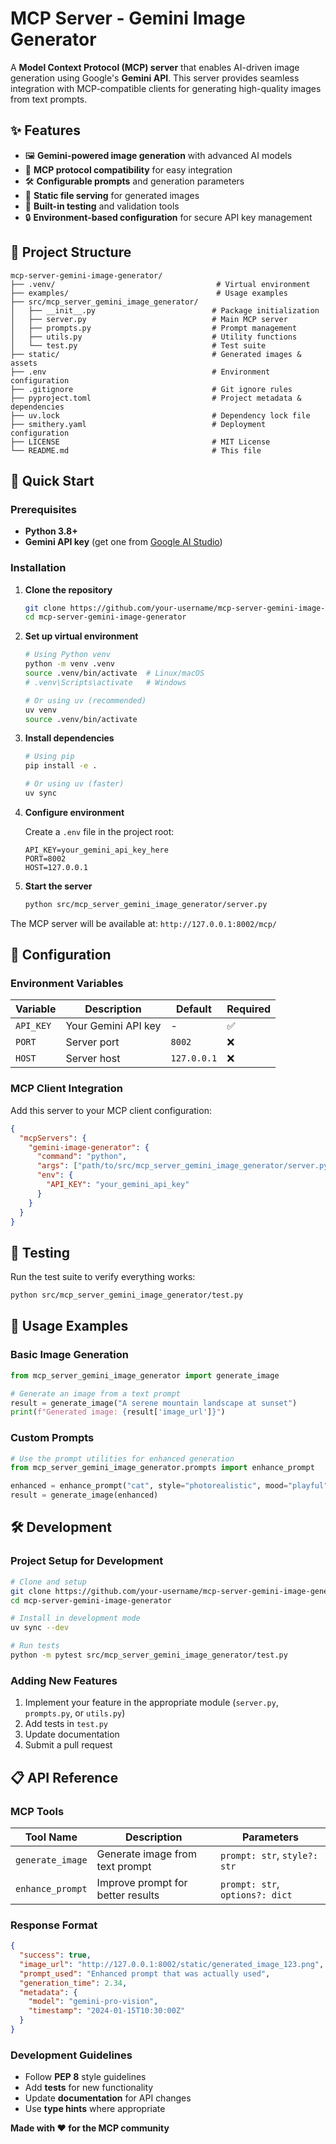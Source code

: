 # MCP Server - Gemini Image Generator

A **Model Context Protocol (MCP) server** that enables AI-driven image generation using Google's **Gemini API**. This server provides seamless integration with MCP-compatible clients for generating high-quality images from text prompts.

## ✨ Features

- 🖼️ **Gemini-powered image generation** with advanced AI models
- 🔌 **MCP protocol compatibility** for easy integration
- 🛠️ **Configurable prompts** and generation parameters
- 📁 **Static file serving** for generated images
- 🧪 **Built-in testing** and validation tools
- 🔒 **Environment-based configuration** for secure API key management

## 📂 Project Structure

```
mcp-server-gemini-image-generator/
├── .venv/                                    # Virtual environment
├── examples/                                 # Usage examples
├── src/mcp_server_gemini_image_generator/
│   ├── __init__.py                          # Package initialization
│   ├── server.py                            # Main MCP server
│   ├── prompts.py                           # Prompt management
│   ├── utils.py                             # Utility functions
│   └── test.py                              # Test suite
├── static/                                  # Generated images & assets
├── .env                                     # Environment configuration
├── .gitignore                               # Git ignore rules
├── pyproject.toml                           # Project metadata & dependencies
├── uv.lock                                  # Dependency lock file
├── smithery.yaml                            # Deployment configuration
├── LICENSE                                  # MIT License
└── README.md                                # This file
```

## 🚀 Quick Start

### Prerequisites

- **Python 3.8+**
- **Gemini API key** (get one from [Google AI Studio](https://aistudio.google.com/))

### Installation

1. **Clone the repository**
   ```bash
   git clone https://github.com/your-username/mcp-server-gemini-image-generator.git
   cd mcp-server-gemini-image-generator
   ```

2. **Set up virtual environment**
   ```bash
   # Using Python venv
   python -m venv .venv
   source .venv/bin/activate  # Linux/macOS
   # .venv\Scripts\activate   # Windows
   
   # Or using uv (recommended)
   uv venv
   source .venv/bin/activate
   ```

3. **Install dependencies**
   ```bash
   # Using pip
   pip install -e .
   
   # Or using uv (faster)
   uv sync
   ```

4. **Configure environment**
   
   Create a `.env` file in the project root:
   ```env
   API_KEY=your_gemini_api_key_here
   PORT=8002
   HOST=127.0.0.1
   ```

5. **Start the server**
   ```bash
   python src/mcp_server_gemini_image_generator/server.py
   ```

The MCP server will be available at: `http://127.0.0.1:8002/mcp/`

## 🔧 Configuration

### Environment Variables

| Variable | Description | Default | Required |
|----------|-------------|---------|----------|
| `API_KEY` | Your Gemini API key | - | ✅ |
| `PORT` | Server port | `8002` | ❌ |
| `HOST` | Server host | `127.0.0.1` | ❌ |

### MCP Client Integration

Add this server to your MCP client configuration:

```json
{
  "mcpServers": {
    "gemini-image-generator": {
      "command": "python",
      "args": ["path/to/src/mcp_server_gemini_image_generator/server.py"],
      "env": {
        "API_KEY": "your_gemini_api_key"
      }
    }
  }
}
```

## 🧪 Testing

Run the test suite to verify everything works:

```bash
python src/mcp_server_gemini_image_generator/test.py
```

## 📖 Usage Examples

### Basic Image Generation

```python
from mcp_server_gemini_image_generator import generate_image

# Generate an image from a text prompt
result = generate_image("A serene mountain landscape at sunset")
print(f"Generated image: {result['image_url']}")
```

### Custom Prompts

```python
# Use the prompt utilities for enhanced generation
from mcp_server_gemini_image_generator.prompts import enhance_prompt

enhanced = enhance_prompt("cat", style="photorealistic", mood="playful")
result = generate_image(enhanced)
```

## 🛠️ Development

### Project Setup for Development

```bash
# Clone and setup
git clone https://github.com/your-username/mcp-server-gemini-image-generator.git
cd mcp-server-gemini-image-generator

# Install in development mode
uv sync --dev

# Run tests
python -m pytest src/mcp_server_gemini_image_generator/test.py
```

### Adding New Features

1. Implement your feature in the appropriate module (`server.py`, `prompts.py`, or `utils.py`)
2. Add tests in `test.py`
3. Update documentation
4. Submit a pull request

## 📋 API Reference

### MCP Tools

| Tool Name | Description | Parameters |
|-----------|-------------|------------|
| `generate_image` | Generate image from text prompt | `prompt: str`, `style?: str` |
| `enhance_prompt` | Improve prompt for better results | `prompt: str`, `options?: dict` |

### Response Format

```json
{
  "success": true,
  "image_url": "http://127.0.0.1:8002/static/generated_image_123.png",
  "prompt_used": "Enhanced prompt that was actually used",
  "generation_time": 2.34,
  "metadata": {
    "model": "gemini-pro-vision",
    "timestamp": "2024-01-15T10:30:00Z"
  }
}
```



### Development Guidelines

- Follow **PEP 8** style guidelines
- Add **tests** for new functionality
- Update **documentation** for API changes
- Use **type hints** where appropriate


**Made with ❤️ for the MCP community**
